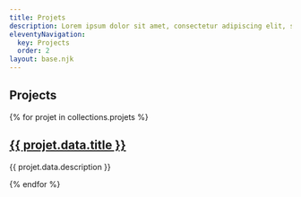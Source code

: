 ```yaml
---
title: Projets
description: Lorem ipsum dolor sit amet, consectetur adipiscing elit, sed do eiusmod tempor incididunt ut labore et dolore magna aliqua.
eleventyNavigation:
  key: Projects
  order: 2
layout: base.njk
---
```


<section>
<h1>Projects</h1>
{% for projet in collections.projets %}
  <article class="project_article">
    <a href="{{projet.url}}"><h2>{{ projet.data.title }}</h2></a>
    <p>{{ projet.data.description  }}</p>
  </article>
{% endfor %}
</section>
